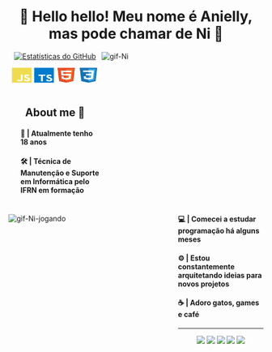   <!--título-->
<h1 align=center>🤍 Hello hello! Meu nome é Anielly, mas pode chamar de Ni 🤍</h1>
  
  <!--meu GIF 1-->
<div>
  <img align="right" alt="gif-Ni" height="320" width="320" src="https://cdn.discordapp.com/attachments/1099524574300864553/1108857039830126794/me.gif">
</div>

  <!--Gh Stats-->
<p align="center">
  <a href="https://github.com/ylleina">
    <img src="https://github-readme-stats.vercel.app/api?username=ylleina&show_icons=true&theme=github_dark_dimmed" alt="Estatísticas do GitHub" />
  </a>
</p> 

  <!--icons das linguagens-->
<div align="center" style="display: inline_block">
  <img align="center" alt="Js-icon" height="30" width="40" src="https://raw.githubusercontent.com/devicons/devicon/master/icons/javascript/javascript-plain.svg">
  <img align="center" alt="Ts-icon" height="30" width="40" src="https://raw.githubusercontent.com/devicons/devicon/master/icons/typescript/typescript-plain.svg">
  <img align="center" alt="HTML5-icon" height="30" width="40" src="https://raw.githubusercontent.com/devicons/devicon/master/icons/html5/html5-original.svg">
  <img align="center" alt="CSS-icon" height="30" width="40" src="https://raw.githubusercontent.com/devicons/devicon/master/icons/css3/css3-original.svg">
</div>

<br>

  <!--sobre mim-->
<h2 align="center">About me 🤍</h2>

<!--meu GIF 2-->
<div>
  <img align="left" alt="gif-Ni-jogando" height="335" width="335" src="https://cdn.discordapp.com/attachments/1099524574300864553/1109257343025303672/vg_me.gif">
</div>

<ol align="left">
  <h4> 🤍 | Atualmente tenho 18 anos</h4>
<h4> 🛠 | Técnica de Manutenção e Suporte em Informática pelo IFRN em formação</h4>
<h4> 💻 | Comecei a estudar programação há alguns meses</h4>
<h4> ⚙ | Estou constantemente arquitetando ideias para novos projetos</h4>
<h4> ☕ | Adoro gatos, games e café
  </h4>
</ol>

-----

  <!--redes sociais-->
<div align="center">
  <a href="https://instagram.com/ylleina.epilef/" target="_blank"><img src="https://img.shields.io/badge/-Instagram-%23E4405F?style=for-the-badge&logo=instagram&logoColor=white" target="_blank"></a>
  <a href="https://github.com/ylleina" target="_blank"><img src="https://img.shields.io/badge/GitHub-100000?style=for-the-badge&logo=github&logoColor=white" target="_blank"></a>
  <a href="mailto:aniellynf12@gmail.com"><img src="https://img.shields.io/badge/-Gmail-%23333?style=for-the-badge&logo=gmail&logoColor=white" target="_blank"></a>
  <a href="https://www.linkedin.com/in/aniellynfelipe" target="_blank"><img src="https://img.shields.io/badge/-LinkedIn-%230077B5?style=for-the-badge&logo=linkedin&logoColor=white" target="_blank"></a>
  <a href="https://www.twitter.com/https_niisz" target="_blank"><img src="https://img.shields.io/badge/Twitter-1DA1F2?style=for-the-badge&logo=twitter&logoColor=white" target="_blank"></a>
</div>
